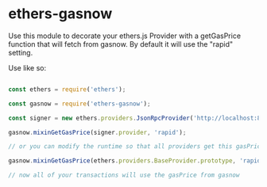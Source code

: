 # ethers-gasnow

Use this module to decorate your ethers.js Provider with a getGasPrice function that will fetch from gasnow. By default it will use the "rapid" setting.

Use like so:

```js

const ethers = require('ethers');

const gasnow = require('ethers-gasnow');

const signer = new ethers.providers.JsonRpcProvider('http://localhost:8545').getSigner(0);

gasnow.mixinGetGasPrice(signer.provider, 'rapid');

// or you can modify the runtime so that all providers get this gasPrice

gasnow.mixinGetGasPrice(ethers.providers.BaseProvider.prototype, 'rapid');

// now all of your transactions will use the gasPrice from gasnow

```
